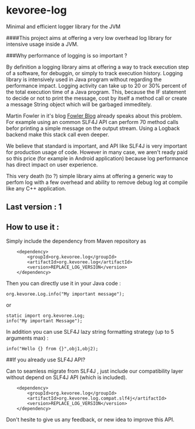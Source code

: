 kevoree-log
===========

Minimal and efficient logger library for the JVM

####This project aims at offering a very low overhead log library for intensive usage inside a JVM.

###Why performance of logging is so important ? 

By definition a logging library aims at offering a way to track execution step of a software, for debuggin, or simply to track execution history.
Logging library is intensively used in Java program without regarding the performance impact.
Logging activity can take up to 20 or 30% percent of the total execution time of a Java program.
This, because the IF statement to decide or not to print the message, cost by itself a method call or create a message String object which will be garbaged immeditely.

Martin Fowler in it's blog [Fowler Blog](http://martinfowler.com/articles/dipInTheWild.html) already speaks about this problem.
For example using an common SLF4J API can perform 70 method calls befor printing a simple message on the output stream.
Using a Logback backend make this stack call even deeper.

We believe that standard is important, and API like SLF4J is very important for production usage of code. 
However in many case, we aren't ready paid so this price (for example in Android application) because log performance has direct impact on user experience. 

This very death (to ?) simple library aims at offering a generic way to perfom log with a few overhead and ability to remove debug log at compile like any C++ application.

## Last version : 1

## How to use it : 

Simply include the dependency from Maven repository as

        <dependency>
            <groupId>org.kevoree.log</groupId>
            <artifactId>org.kevoree.log</artifactId>
            <version>REPLACE_LOG_VERSION</version>
        </dependency>
        
Then you can directly use it in your Java code :

    org.kevoree.Log.info("My important message");
    
or

    static import org.kevoree.Log;
    info("My important Message");
    
In addition you can use SLF4J lazy string formatting strategy (up to 5 arguments max) :

    info("Hello {} from {}",obj1,obj2);

##If you already use SLF4J API?

Can to seamless migrate from SLF4J , just include our compatibility layer without depend on SLF4J API (which is included).

        <dependency>
            <groupId>org.kevoree.log</groupId>
            <artifactId>org.kevoree.log.compat.slf4j</artifactId>
            <version>REPLACE_LOG_VERSION</version>
        </dependency>
        
Don't hesite to give us any feedback, or new idea to improve this API.

